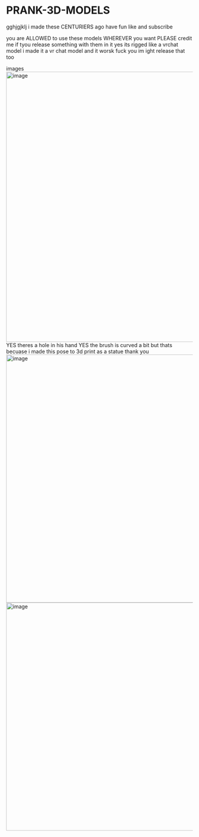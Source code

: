 # PRANK-3D-MODELS
gghjgjklj i made these CENTURIERS ago have fun like and subscribe


you are ALLOWED to use these models WHEREVER you want PLEASE credit me if tyou release something with them in it 
yes its rigged like a vrchat model i made it a vr chat model and it worsk fuck you 
im ight release that too

images
<img width="918" height="730" alt="image" src="https://github.com/user-attachments/assets/c6fb7f66-8f29-4884-b1fc-e481d98df5df" />
YES theres a hole in his hand YES the brush is curved a bit but thats becuase i made this pose to 3d print as a statue thank you
<img width="763" height="670" alt="image" src="https://github.com/user-attachments/assets/cee4be24-2eab-4031-aad7-7d28bbfe017b" />
<img width="516" height="616" alt="image" src="https://github.com/user-attachments/assets/477c87cc-3bbc-4145-afe8-5d94e0d5fc7c" />



